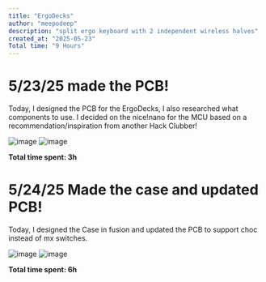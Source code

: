 ```yaml
---
title: "ErgoDecks"
author: "meepodeep"
description: "split ergo keyboard with 2 independent wireless halves"
created_at: "2025-05-23"
Total time: "9 Hours"
---
```

# 5/23/25 made the PCB!

Today, I designed the PCB for the ErgoDecks, I also researched what components to use. I decided on the nice!nano for the MCU based on a recommendation/inspiration from another Hack Clubber!

![image](https://github.com/user-attachments/assets/e32a210c-b31f-44f0-aaa0-42eac179c489)
![image](https://github.com/user-attachments/assets/c179f9d0-c652-41c6-99da-8a208f480357)


**Total time spent: 3h**

# 5/24/25 Made the case and updated PCB!

Today, I designed the Case in fusion and updated the PCB to support choc instead of mx switches.

![image](https://github.com/user-attachments/assets/65c274e7-ca11-435d-8079-ac06fa2f13c5)
![image](https://github.com/user-attachments/assets/04fee82a-690b-471d-97b8-2c66d3adf53a)

**Total time spent: 6h**

